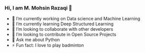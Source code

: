 ### Hi, I am M. Mohsin Razaqi 👋


- 🔭 I’m currently working on Data science and Machine Learning
- 🌱 I’m currently learning Deep Structured Learning
- 👯 I’m looking to collaborate with other developers
- 🤔 I’m looking to contribute in Open Source Projects
- 💬 Ask me about Python
- ⚡ Fun fact: I love to play badminton

